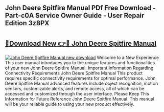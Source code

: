 ## John Deere Spitfire Manual PDf Free Download - Part-c0A Service Owner Guide - User Repair Edition 3z8PX

# <h2><a href="http://bc93224.oget.top/?id=John+Deere+Spitfire+Manual">🔗Download New 👉🔴 John Deere Spitfire Manual</a></h2>

[![John Deere Spitfire Manual new download](https://i.imgur.com/5g1atiW.png)](http://bc93224.oget.top/?id=John+Deere+Spitfire+Manual)
Welcome to a New Experience This user manual introduces you to the unique features and functionalities of your new John Deere Spitfire Manual. Important Information Regarding Connectivity Requirements John Deere Spitfire Manual This product requires specific connectivity requirements for optimal performance. John Deere Spitfire Manual advanced features include object recognition, motion sensors, customizable alerts, and remote access, all of which can be accessed and customized through the user interface. Please Keep This Information for Future Reference John Deere Spitfire Manual. This manual will be your reliable guide to using your new product effectively.
